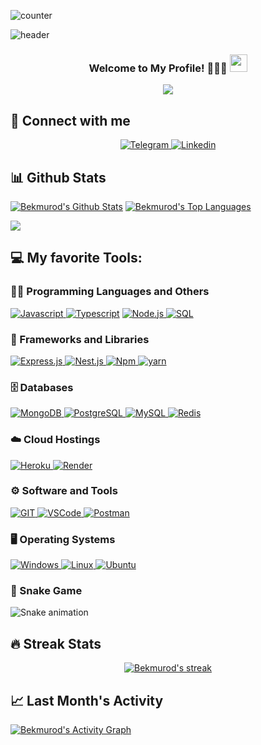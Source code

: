 ![counter](https://enr7q3ws9pvzpj1.m.pipedream.net) 
<!-- MORE https://github.com/alexandresanlim/Badges4-README.md-Profile -->
![header](https://capsule-render.vercel.app/api?type=waving&height=220&text=24%20y.o%20Bekmurod%20Fozilov&desc=Node.js%20Backend%20Developer%20&animation=fadeIn&fontSize=20&fontAlign=75&fontAlignY=38&descAlign=85&color=009FBD)

<h3 align="center">
    Welcome to My Profile! 🙋🏻‍♂️ 
    <img src="https://media.giphy.com/media/hvRJCLFzcasrR4ia7z/giphy.gif" width="28">
</h3>

<!--ANIMATED WELCOME TEXT -->
<p align="center">
    <a href="https://github.com/CleverCoder/readme-typing-svg">
        <img
            src="https://readme-typing-svg.herokuapp.com/?lines=Node.js%20Backend%20Developer;Always%20learning%20new%20things&center=true&width=380&height=45"></a>
</p>

## 📲 Connect with me

<!-- Badges template - https://github.com/BekmurodFoziloff -->
<p align="center">
    <a href="https://t.me/Bekmur0d">
        <img alt="Telegram"
            src="https://img.shields.io/badge/Telegram-2CA5E0?style=for-the-badge&logo=telegram&logoColor=white">
    </a>
    <a href="https://www.linkedin.com/in/bekmurodfoziloff/">
        <img alt="Linkedin"
            src="https://img.shields.io/badge/LinkedIn-0077B5?style=for-the-badge&logo=linkedin&logoColor=white">
    </a>  
</p>

## 📊 Github Stats
<p>
  <a align="center" href="https://github-readme-stats.vercel.app/api?username=BekmurodFoziloff&show_icons=true&count_private=true&theme=react&hide_border=true&bg_color=1F222E&title_color=F85D7F&icon_color=F8D866"><img alt="Bekmurod's Github Stats" src="https://github-readme-stats.vercel.app/api?username=BekmurodFoziloff&show_icons=true&count_private=true&theme=react&hide_border=true&bg_color=1F222E&title_color=F85D7F&icon_color=F8D866" /></a>
    
  <a align="center" href="https://denvercoder1-github-readme-stats.vercel.app/api/top-langs/?username=BekmurodFoziloff&langs_count=8&layout=compact&theme=react&hide_border=true&bg_color=1F222E&title_color=F85D7F&icon_color=F8D866">
    <img alt="Bekmurod's Top Languages" src="https://denvercoder1-github-readme-stats.vercel.app/api/top-langs/?username=BekmurodFoziloff&langs_count=8&layout=compact&theme=react&hide_border=true&bg_color=1F222E&title_color=F85D7F&icon_color=F8D866" /></a>
</p>

<p>
  <a align="center" href="https://github.com/ryo-ma/github-profile-trophy">
    <img src="https://github-profile-trophy.vercel.app/?username=BekmurodFoziloff&theme=monokai&column=8&no-frame=true&no-bg=true">
  </a>
</p>

## 💻 My favorite Tools:

### 👨‍💻 Programming Languages and Others
<p>
    <a href="#">
        <img alt="Javascript"
             src="https://img.shields.io/badge/JavaScript-323330?style=for-the-badge&logo=javascript&logoColor=F7DF1E"/>
    </a>
    <a href="#">
        <img alt="Typescript"
             src="https://img.shields.io/badge/TypeScript-007ACC?style=for-the-badge&logo=typescript&logoColor=white"/></a>
    <a href="#">
        <img alt="Node.js"
             src="https://img.shields.io/badge/Node.js-339933?style=for-the-badge&logo=nodedotjs&logoColor=white"/>
    </a>
    <a href="#">
        <img alt="SQL"
             src="https://img.shields.io/badge/SQL%20-%23025E8C.svg?style=for-the-badge&logo=amazon-dynamodb&logoColor=white">
    </a>
</p>


### 🧰 Frameworks and Libraries

<p>
    <a href="#">
        <img alt="Express.js"
             src="https://img.shields.io/badge/Express.js-000000?style=for-the-badge&logo=express&logoColor=white">
    </a>
    <a href="#">
        <img alt="Nest.js"
             src="https://img.shields.io/badge/nestjs-E0234E?style=for-the-badge&logo=nestjs&logoColor=white">
    </a>
    <a href="#">
        <img alt="Npm"
             src="https://img.shields.io/badge/npm-CB3837?style=for-the-badge&logo=npm&logoColor=white">
    </a>
    <a href="#">
        <img alt="yarn"
             src="https://img.shields.io/badge/Yarn-2C8EBB?style=for-the-badge&logo=yarn&logoColor=white">
    </a>
</p>

### 🗄 Databases

<p>
    <a href="#">
        <img alt="MongoDB"
             src="https://img.shields.io/badge/MongoDB-4EA94B?style=for-the-badge&logo=mongodb&logoColor=white"/>
    </a>
    <a href="#">
        <img alt="PostgreSQL"
             src="https://img.shields.io/badge/PostgreSQL-316192?style=for-the-badge&logo=postgresql&logoColor=white"/>
    </a>
    <a href="#">
        <img alt="MySQL"
             src="https://img.shields.io/badge/MySQL-00000F?style=for-the-badge&logo=mysql&logoColor=white"/>
    </a>
    <a href="#">
        <img alt="Redis"
             src="https://img.shields.io/badge/redis-%23DD0031.svg?&style=for-the-badge&logo=redis&logoColor=white"/>
    </a>
</p>

### ☁️ Cloud Hostings
<p>
    <a href="#">
        <img alt="Heroku"
             src="https://img.shields.io/badge/heroku-%23430098.svg?style=for-the-badge&logo=heroku&logoColor=white"/>
    </a>
    <a href="#">
        <img alt="Render"
             src="https://img.shields.io/badge/Render-46E3B7?style=for-the-badge&logo=render&logoColor=white"/>
    </a>
<!--     <a href="#">
        <img alt="Digital Ocean"
             src="https://img.shields.io/badge/Digital_Ocean-0080FF?style=for-the-badge&logo=DigitalOcean&logoColor=white">
    </a>
    <a href="#">
        <img alt="AWS"
             src="https://img.shields.io/badge/Amazon_AWS-FF9900?style=for-the-badge&logo=amazonaws&logoColor=white">
    </a>
    <a href="#">
        <img alt="Google Cloud"
             src="https://img.shields.io/badge/Google_Cloud-4285F4?style=for-the-badge&logo=google-cloud&logoColor=white">
    </a> -->
</p>

### ⚙️ Software and Tools
<p>
<!--     <a href="#">
        <img alt="Docker"
             src="https://img.shields.io/badge/Docker-2CA5E0?style=for-the-badge&logo=docker&logoColor=white"></a> -->
    <a href="#">
        <img alt="GIT"
             src="https://img.shields.io/badge/Git-F05032?style=for-the-badge&logo=git&logoColor=white">
    </a>
    <a href="#">
        <img alt="VSCode"
             src="https://img.shields.io/badge/VSCode-0078D4?style=for-the-badge&logo=visual%20studio%20code&logoColor=white">
    </a>
    <a href="#">
        <img alt="Postman"
             src="https://img.shields.io/badge/Postman-FF6C37?style=for-the-badge&logo=Postman&logoColor=white">
    </a>
</p>

### 🖥 Operating Systems
<p>
    <a href="#">
        <img alt="Windows"
            src="https://img.shields.io/badge/Windows-0078D6?style=for-the-badge&logo=windows&logoColor=white">
    </a>
    <a href="#">
        <img alt="Linux"
            src="https://img.shields.io/badge/Linux-FCC624?style=for-the-badge&logo=linux&logoColor=black">
    </a>
    <a href="#">
        <img alt="Ubuntu"
            src="https://img.shields.io/badge/Ubuntu-E95420?style=for-the-badge&logo=ubuntu&logoColor=white">
    </a>
</p>

### 🐍 Snake Game
![Snake animation](https://github.com/thepiyushmalhotra/thepiyushmalhotra/blob/output/github-contribution-grid-snake.svg)
    
## 🔥 Streak Stats

<!-- GitHub Readme Streak Stats - https://github.com/BekmurodFoziloff/github-readme-streak-stats -->
<p align="center">
  <a href="#">
    <img title="🔥 Streak stats" alt="Bekmurod's streak" src="https://github-readme-streak-stats.herokuapp.com/?user=BekmurodFoziloff&theme=monokai-metallian&hide_border=true"/>
  </a>
</p>

## 📈 Last Month's Activity
<!-- https://github.com/BekmurodFoziloff/github-readme-activity-graph -->
<a href="#"><img alt="Bekmurod's Activity Graph" src="https://github-readme-activity-graph.cyclic.app/graph?username=BekmurodFoziloff&bg_color=1F222E&color=F8D866&line=F85D7F&point=FFFFFF&hide_border=true"/></a>
